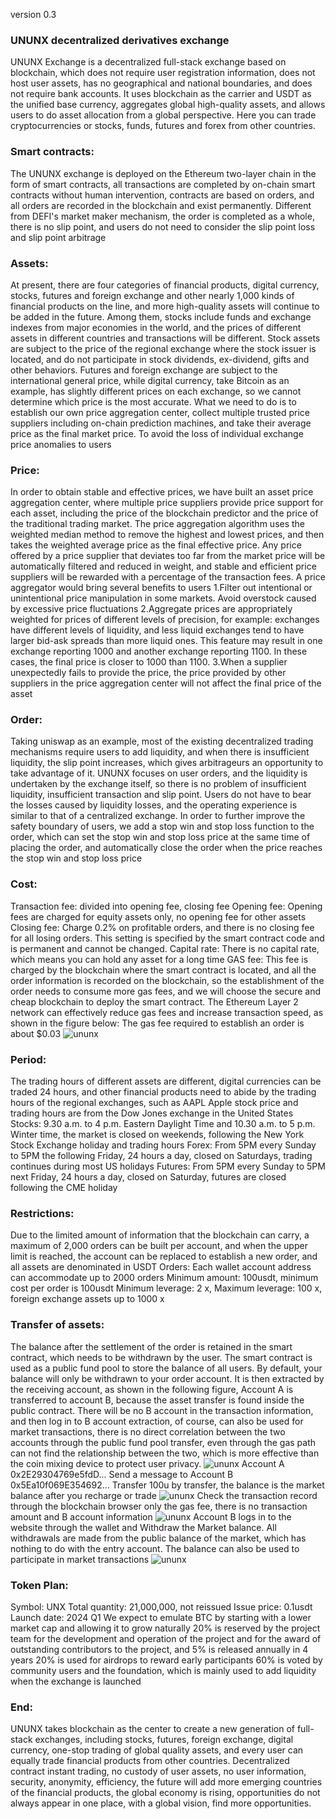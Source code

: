 version 0.3
### UNUNX decentralized derivatives exchange
UNUNX Exchange is a decentralized full-stack exchange based on blockchain, which does not require user registration information, does not host user assets, has no geographical and national boundaries, and does not require bank accounts. It uses blockchain as the carrier and USDT as the unified base currency, aggregates global high-quality assets, and allows users to do asset allocation from a global perspective. Here you can trade cryptocurrencies or stocks, funds, futures and forex from other countries.

### Smart contracts:
The UNUNX exchange is deployed on the Ethereum two-layer chain in the form of smart contracts, all transactions are completed by on-chain smart contracts without human intervention, contracts are based on orders, and all orders are recorded in the blockchain and exist permanently. Different from DEFI's market maker mechanism, the order is completed as a whole, there is no slip point, and users do not need to consider the slip point loss and slip point arbitrage

### Assets:
At present, there are four categories of financial products, digital currency, stocks, futures and foreign exchange and other nearly 1,000 kinds of financial products on the line, and more high-quality assets will continue to be added in the future. Among them, stocks include funds and exchange indexes from major economies in the world, and the prices of different assets in different countries and transactions will be different. Stock assets are subject to the price of the regional exchange where the stock issuer is located, and do not participate in stock dividends, ex-dividend, gifts and other behaviors. Futures and foreign exchange are subject to the international general price, while digital currency, take Bitcoin as an example, has slightly different prices on each exchange, so we cannot determine which price is the most accurate. What we need to do is to establish our own price aggregation center, collect multiple trusted price suppliers including on-chain prediction machines, and take their average price as the final market price. To avoid the loss of individual exchange price anomalies to users

### Price:
In order to obtain stable and effective prices, we have built an asset price aggregation center, where multiple price suppliers provide price support for each asset, including the price of the blockchain predictor and the price of the traditional trading market. The price aggregation algorithm uses the weighted median method to remove the highest and lowest prices, and then takes the weighted average price as the final effective price. Any price offered by a price supplier that deviates too far from the market price will be automatically filtered and reduced in weight, and stable and efficient price suppliers will be rewarded with a percentage of the transaction fees.
A price aggregator would bring several benefits to users
1.Filter out intentional or unintentional price manipulation in some markets. Avoid overstock caused by excessive price fluctuations
2.Aggregate prices are appropriately weighted for prices of different levels of precision, for example: exchanges have different levels of liquidity, and less liquid exchanges tend to have larger bid-ask spreads than more liquid ones. This feature may result in one exchange reporting 1000 and another exchange reporting 1100. In these cases, the final price is closer to 1000 than 1100.
3.When a supplier unexpectedly fails to provide the price, the price provided by other suppliers in the price aggregation center will not affect the final price of the asset

### Order:
Taking uniswap as an example, most of the existing decentralized trading mechanisms require users to add liquidity, and when there is insufficient liquidity, the slip point increases, which gives arbitrageurs an opportunity to take advantage of it. UNUNX focuses on user orders, and the liquidity is undertaken by the exchange itself, so there is no problem of insufficient liquidity, insufficient transaction and slip point. Users do not have to bear the losses caused by liquidity losses, and the operating experience is similar to that of a centralized exchange. In order to further improve the safety boundary of users, we add a stop win and stop loss function to the order, which can set the stop win and stop loss price at the same time of placing the order, and automatically close the order when the price reaches the stop win and stop loss price

### Cost:
Transaction fee: divided into opening fee, closing fee
Opening fee: Opening fees are charged for equity assets only, no opening fee for other assets
Closing fee: Charge 0.2% on profitable orders, and there is no closing fee for all losing orders. This setting is specified by the smart contract code and is permanent and cannot be changed.
Capital rate: There is no capital rate, which means you can hold any asset for a long time
GAS fee: This fee is charged by the blockchain where the smart contract is located, and all the order information is recorded on the blockchain, so the establishment of the order needs to consume more gas fees, and we will choose the secure and cheap blockchain to deploy the smart contract. The Ethereum Layer 2 network can effectively reduce gas fees and increase transaction speed, as shown in the figure below: The gas fee required to establish an order is about $0.03
 ![ununx](public/image/whitepaper1.JPG)

### Period:
The trading hours of different assets are different, digital currencies can be traded 24 hours, and other financial products need to abide by the trading hours of the regional exchanges, such as AAPL Apple stock price and trading hours are from the Dow Jones exchange in the United States
Stocks: 9.30 a.m. to 4 p.m. Eastern Daylight Time and 10.30 a.m. to 5 p.m. Winter time, the market is closed on weekends, following the New York Stock Exchange holiday and trading hours
Forex: From 5PM every Sunday to 5PM the following Friday, 24 hours a day, closed on Saturdays, trading continues during most US holidays
Futures: From 5PM every Sunday to 5PM next Friday, 24 hours a day, closed on Saturday, futures are closed following the CME holiday

### Restrictions:
Due to the limited amount of information that the blockchain can carry, a maximum of 2,000 orders can be built per account, and when the upper limit is reached, the account can be replaced to establish a new order, and all assets are denominated in USDT
Orders: Each wallet account address can accommodate up to 2000 orders
Minimum amount: 100usdt, minimum cost per order is 100usdt
Minimum leverage: 2 x,
Maximum leverage: 100 x, foreign exchange assets up to 1000 x

### Transfer of assets:
The balance after the settlement of the order is retained in the smart contract, which needs to be withdrawn by the user. The smart contract is used as a public fund pool to store the balance of all users. By default, your balance will only be withdrawn to your order account. It is then extracted by the receiving account, as shown in the following figure, Account A is transferred to account B, because the asset transfer is found inside the public contract. There will be no B account in the transaction information, and then log in to B account extraction, of course, can also be used for market transactions, there is no direct correlation between the two accounts through the public fund pool transfer, even through the gas path can not find the relationship between the two, which is more effective than the coin mixing device to protect user privacy.
![ununx](public/image/whitepaper2.JPG)
Account A 0x2E29304769e5fdD... Send a message to Account B 0x5Ea10f069E354692... Transfer 100u by transfer, the balance is the market balance after you recharge or trade
![ununx](public/image/whitepaper3.JPG)
Check the transaction record through the blockchain browser only the gas fee, there is no transaction amount and B account information
![ununx](public/image/whitepaper4.JPG)
Account B logs in to the website through the wallet and Withdraw the Market balance. All withdrawals are made from the public balance of the market, which has nothing to do with the entry account. The balance can also be used to participate in market transactions
![ununx](public/image/whitepaper5.JPG)
### Token Plan:
Symbol: UNX
Total quantity: 21,000,000, not reissued
Issue price: 0.1usdt
Launch date: 2024 Q1
We expect to emulate BTC by starting with a lower market cap and allowing it to grow naturally
20% is reserved by the project team for the development and operation of the project and for the award of outstanding contributors to the project, and 5% is released annually in 4 years
20% is used for airdrops to reward early participants
60% is voted by community users and the foundation, which is mainly used to add liquidity when the exchange is launched

### End:
UNUNX takes blockchain as the center to create a new generation of full-stack exchanges, including stocks, futures, foreign exchange, digital currency, one-stop trading of global quality assets, and every user can equally trade financial products from other countries. Decentralized contract instant trading, no custody of user assets, no user information, security, anonymity, efficiency, the future will add more emerging countries of the financial products, the global economy is rising, opportunities do not always appear in one place, with a global vision, find more opportunities.
